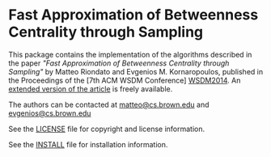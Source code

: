 Fast Approximation of Betweenness Centrality through Sampling
======

This package contains the implementation of the algorithms described in the
paper *"Fast Approximation of Betweenness Centrality through Sampling"* by Matteo
Riondato and Evgenios M. Kornaropoulos, published in the Proceedings of the [7th
ACM WSDM Conference] [WSDM2014]. An [extended version of the article][EXT] is
freely available. 

The authors can be contacted at <matteo@cs.brown.edu> and
<evgenios@cs.brown.edu>

See the [LICENSE][] file for copyright and license information.

See the [INSTALL][] file for installation information.

[WSDM2014]: http://www.wsdm-conference.org/2014/
[EXT]: http://cs.brown.edu/~matteo/papers/RiondatoKornarop-BetweennessSampling.pdf
[LICENSE]: ./LICENSE
[INSTALL]: ./INSTALL

